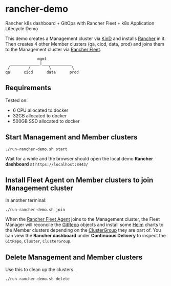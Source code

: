 # rancher-demo

Rancher k8s dashboard + GitOps with Rancher Fleet + k8s Application Lifecycle Demo

This demo creates a Management cluster via [KinD](https://kind.sigs.k8s.io/) and installs [Rancher](https://ranchermanager.docs.rancher.com/) in it.
Then creates 4 other Member clusters (qa, cicd, data, prod) and joins them to the Management cluster via [Rancher Fleet](https://fleet.rancher.io/).

```text
              mgmt
  _____________|_____________
 /        /        \         \
qa      cicd      data      prod
```

## Requirements

Tested on:

- 6 CPU allocated to docker
- 32GB allocated to docker
- 500GB SSD allocated to docker

## Start Management and Member clusters

```shell
./run-rancher-demo.sh start
```

Wait for a while and the browser should open the local demo **Rancher dashboard** at `https://localhost:8443/`

## Install Fleet Agent on Member clusters to join Management cluster

In another terminal:

```shell
./run-rancher-demo.sh join
```

When the [Rancher Fleet Agent](https://fleet.rancher.io/agent-initiated) joins to the Management cluster, the Fleet Manager will reconcile the [GitRepo](https://fleet.rancher.io/gitrepo-add) objects and install some [Helm](https://helm.sh/) charts to the Member clusters depending on the [ClusterGroup](https://fleet.rancher.io/cluster-group) they are part of. You can view the **Rancher dashboard** under **Continuous Delivery** to inspect the `GitRepo`, `Cluster`, `ClusterGroup`.

## Delete Management and Member clusters

Use this to clean up the clusters.

```shell
./run-rancher-demo.sh delete
```

